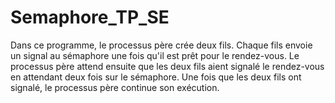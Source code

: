 # Semaphore_TP_SE
Dans ce programme, le processus père crée deux fils. Chaque fils envoie un signal au sémaphore une fois qu'il est prêt pour le rendez-vous. Le processus père attend ensuite que les deux fils aient signalé le rendez-vous en attendant deux fois sur le sémaphore. Une fois que les deux fils ont signalé, le processus père continue son exécution.
